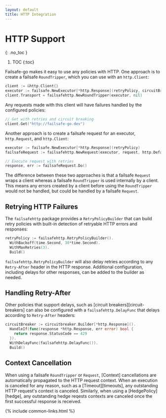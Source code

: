 ```yaml
---
layout: default
title: HTTP Integration
---
```


# HTTP Support
{: .no_toc }

1. TOC
{:toc}

Failsafe-go makes it easy to use any policies with HTTP. One approach is to create a failsafe `RoundTripper`, which you can use with an `http.Client`:

```go
client := &http.Client{}
executor := failsafe.NewExecutor[*http.Response](retryPolicy, circuitBreaker)
client.Transport = failsafehttp.NewRoundTripper(executor, nil)
```

Any requests made with this client will have failures handled by the configured policies:

```go
// Get with retries and circuit breaking
client.Get("http://failsafe-go.dev")
```

Another approach is to create a failsafe request for an executor, `http.Request`, and `http.Client`:

```go
executor := failsafe.NewExecutor[*http.Response](retryPolicy)
failsafeRequest := failsafehttp.NewRequest(executor, request, http.DefaultClient)

// Execute request with retries
response, err := failsafeRequest.Do()
```

The difference between these two approaches is that a failsafe `Request` wraps a client whereas a failsafe `RoundTripper` is used internally by a client. This means any errors created by a client before using the `RoundTripper` would not be handled, but could be handled by a failsafe `Request`.

## Retrying HTTP Failures

The `failsafehttp` package provides a `RetryPolicyBuilder` that can build retry policies with built-in detection of retryable HTTP errors and responses:

```go
retryPolicy := failsafehttp.RetryPolicyBuilder().
  WithBackoff(time.Second, 30*time.Second).
  WithMaxRetries(3).
  Build()
```

`failsafehttp.RetryPolicyBuilder` will also delay retries according to any `Retry-After` header in the HTTP response. Additional configuration, including delays for other responses, can be added to the builder as needed.

## Handling Retry-After

Other policies that support delays, such as [circuit breakers][circuit-breakers] can also be configured with a `failsafehttp.DelayFunc` that delays according to `Retry-After` headers:

```go
circuitBreaker := circuitbreaker.Builder[*http.Response]().
  HandleIf(func(response *http.Response, err error) bool {
    return response.StatusCode == 429
  }).
  WithDelayFunc(failsafehttp.DelayFunc()).
  Build()
```

## Context Cancellation

When using a failsafe `RoundTripper` or `Request`, [Context] cancellations are automatically propagated to the HTTP request context. When an execution is canceled for any reason, such as a [Timeout][timeouts], any outstanding HTTP request's context is canceled. Similarly, when using a [HedgePolicy][hedge], any outstanding hedge reqests contexts are canceled once the first successful response is received.


{% include common-links.html %}
